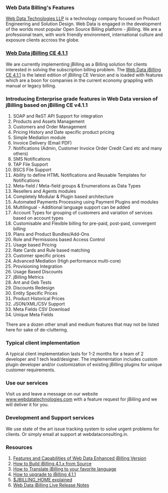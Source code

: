 ### Web Data Billing's Features
[Web Data Technologies LLP](http://www.webdatatechnologies.in) is a technology company focused on Product Engineering and Solution Design. Web Data is engaged in the development of the worlds most popular Open Source Billing platform - jBilling. We are a professional team, with work friendly environment, international culture and exposure clients accross the globe.

### [Web Data jBilling CE 4.1.1](https://github.com/WebDataConsulting/billing/tarball/master)
We are currently implementing jBilling as a Billing solution for clients interested in solving the subscription billing problem. The [Web Data jBilling CE 4.1.1](https://github.com/WebDataConsulting/billing/tarball/master) is the latest edition of jBilling CE Version and is loaded with features which are a boon for companies in the current economy grappling with manual or legacy billing.

### Introducing Enterprise grade features in Web Data version of jBilling based on jBilling CE v4.1.1

1. SOAP and ReST API Support for integration
1. Products and Assets Management
1. Customers and Order Management
1. Pricing History and Date specific product pricing 
1. Simple Mediation module
1. Invoice Delivery (Email PDF)
1. Notifications (Admin, Customer Invoice Order Credit Card etc and many others)
1. SMS Notifications
1. TAP File Support
1. BSCS File Support
1. Ability to define HTML Notifications and Reusable Templates for Notifications
1. Meta-field / Meta-field groups & Enumerations as Data Types
1. Resellers and Agents modules
1. Completely Modular & Plugin based architecture
1. Automated Payments Processing using Payment Plugins and modules 
1. Multilingual - Additional language support can be added
1. Account Types for grouping of customers and variation of services based on account types
1. Customisable and Flexible billing for pre-paid, post-paid, convergent billing
1. Plans and Product Bundles/Add-Ons
1. Role and Permissions based Access Control
1. Usage based Pricing
1. Rate Cards and Rule based matching
1. Customer specific prices
1. Advanced Mediation (High performance multi-core)
1. Provisioning Integration
1. Usage Based Discounts
1. jBilling Metrics
1. Ant and Geb Tests
1. Discounts Redesign
1. Entity Specific Prices
1. Product Historical Prices
1. JSON/XML/CSV Support
1. Meta Fields CSV Download
1. Unique Meta Fields

There are a dozen other small and medium features that may not be listed here for sake of de-cluttering. 

### Typical client implementation
A typical client implementation lasts for 1-2 months for a team of 2 developer and 1 tech lead/designer. The implementation includes custom plugin developer and/or customization of existing jBilling plugins for unique customer requirements. 

### Use our services
Visit us and leave a message on our website www.webdatatechnologies.com with a feature request for jBilling and we will deliver it for you.

### Development and Support services
We use state of the art issue tracking system to solve urgent problems for clients. Or simply email at support at webdataconsulting.in.

### Resources

1. [Features and Capabilities of Web Data Enhanced jBilling Version](https://github.com/WebDataConsulting/billing/wiki)
1. [How to Build jBilling 4.1.x from Source](https://github.com/WebDataConsulting/billing/wiki/Compile---Build---Setup---Run-jBilling-from-Source---Web-Data-Enhanced-Version)
1. [How to Translate jBilling to your favorite language](https://github.com/WebDataConsulting/billing/wiki/How-to-Translate-jBilling-4.x-to-a-new-language)
1. [How to upgrade to jBilling 4.1.1](https://github.com/WebDataConsulting/billing/wiki/Upgrade-from-jBilling-3.x-to-jBilling-4.1.1)
1. [$JBILLING_HOME explained](https://github.com/WebDataConsulting/billing/wiki/What-is-JBILLING_HOME-and-why-do-you-need-it%3F)
1. [Web Data jBilling Live Release Notes](https://github.com/WebDataConsulting/billing/wiki/Live-Release-Notes-jBilling-CE-4.x)
